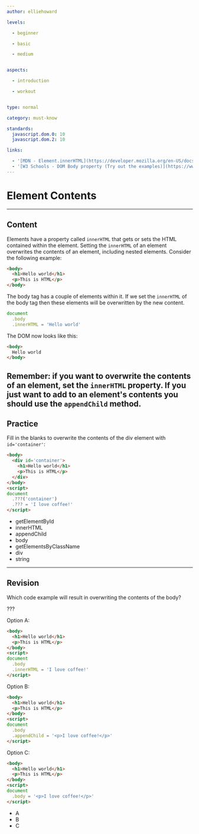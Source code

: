 ```yaml
---
author: elliehoward

levels:

  - beginner

  - basic

  - medium


aspects:

  - introduction

  - workout


type: normal

category: must-know

standards:
  javascript.dom.0: 10
  javascript.dom.2: 10

links:

  - '[MDN - Element.innerHTML](https://developer.mozilla.org/en-US/docs/Web/API/Element/innerHTML)'
  - '[W3 Schools - DOM Body property (Try out the examples)](https://www.w3schools.com/jsref/prop_doc_body.asp)'
---
```

# Element Contents
---
## Content

Elements have a property called `innerHTML` that gets or sets the HTML contained within the element. Setting the `innerHTML` of an element overwrites the contents of an element, including nested elements. Consider the following example:
```HTML
<body>
  <h1>Hello world</h1>
  <p>This is HTML</p>
</body>
```
The body tag has a couple of elements within it. If we set the `innerHTML` of the body tag then these elements will be overwritten by the new content.
```javascript
document
  .body
  .innerHTML = 'Hello world'
```
The DOM now looks like this:
```HTML
<body>
  Hello world
</body>
```

Remember: if you want to overwrite the contents of an element, set the `innerHTML` property. If you just want to add to an element's contents you should use the `appendChild` method.
---
## Practice

Fill in the blanks to overwrite the contents of the div element with `id='container'`:

```HTML
<body>
  <div id='container'>
    <h1>Hello world</h1>
    <p>This is HTML</p>
  </div>
</body>
<script>
document
  .???('container')
  .??? = 'I love coffee!'
</script>
```

* getElementById
* innerHTML
* appendChild
* body
* getElementsByClassName
* div
* string

---
## Revision

Which code example will result in overwriting the contents of the body?

???

Option A:
```HTML
<body>
  <h1>Hello world</h1>
  <p>This is HTML</p>
</body>
<script>
document
  .body
  .innerHTML = 'I love coffee!'
</script>
```

Option B:
```HTML
<body>
  <h1>Hello world</h1>
  <p>This is HTML</p>
</body>
<script>
document
  .body
  .appendChild = '<p>I love coffee!</p>'
</script>
```

Option C:
```HTML
<body>
  <h1>Hello world</h1>
  <p>This is HTML</p>
</body>
<script>
document
  .body = '<p>I love coffee!</p>'
</script>
```

* A
* B
* C
 
